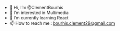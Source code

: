 - 👋 Hi, I’m @ClementBourhis
- 👀 I’m interested in Multimedia
- 🌱 I’m currently learning React
- 📫 How to reach me : bourhis.clement29@gmail.com

<!---
ClementBourhis/ClementBourhis is a ✨ special ✨ repository because its `README.md` (this file) appears on your GitHub profile.
You can click the Preview link to take a look at your changes.
--->
